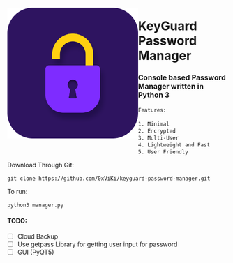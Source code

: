<img align='left' width="300" height="300" src='https://github.com/0xViKi/keyguard-password-manager/blob/main/pm.png'></img>

# KeyGuard Password Manager
### Console based Password Manager written in Python 3
```
Features:

1. Minimal
2. Encrypted
3. Multi-User
4. Lightweight and Fast
5. User Friendly
```
Download Through Git:
```
git clone https://github.com/0xViKi/keyguard-password-manager.git
```

To run:
```python3
python3 manager.py
```

#### TODO:

- [ ] Cloud Backup
- [ ] Use getpass Library for getting user input for password
- [ ] GUI (PyQT5)
